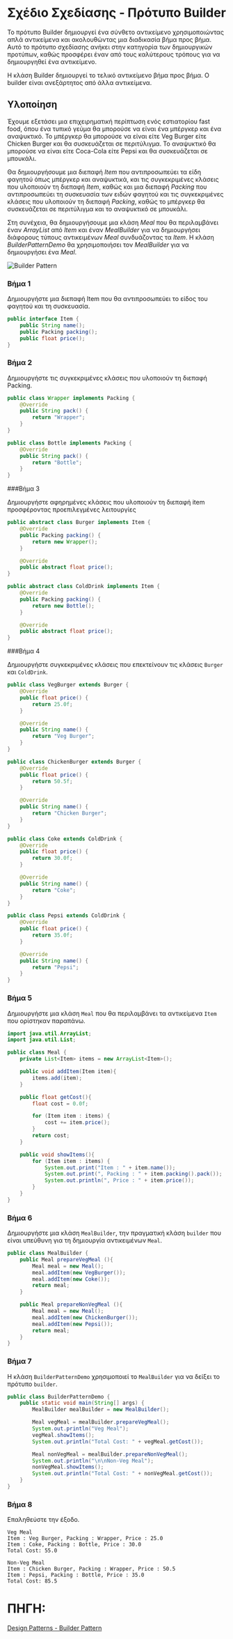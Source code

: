 # Σχέδιο Σχεδίασης - Πρότυπο Builder

Το πρότυπο Builder δημιουργεί ένα σύνθετο αντικείμενο χρησιμοποιώντας απλά αντικείμενα και ακολουθώντας μια διαδικασία βήμα προς βήμα. Αυτό το πρότυπο σχεδίασης ανήκει στην κατηγορία των δημιουργικών προτύπων, καθώς προσφέρει έναν από τους καλύτερους τρόπους για να δημιουργηθεί ένα αντικείμενο.

Η κλάση Builder δημιουργεί το τελικό αντικείμενο βήμα προς βήμα. Ο builder είναι ανεξάρτητος από άλλα αντικείμενα.

## Υλοποίηση

Έχουμε εξετάσει μια επιχειρηματική περίπτωση ενός εστιατορίου fast food, όπου ένα τυπικό γεύμα θα μπορούσε να είναι ένα μπέργκερ και ένα αναψυκτικό. Το μπέργκερ θα μπορούσε να είναι είτε Veg Burger είτε Chicken Burger και θα συσκευάζεται σε περιτύλιγμα. Το αναψυκτικό θα μπορούσε να είναι είτε Coca-Cola είτε Pepsi και θα συσκευάζεται σε μπουκάλι.

Θα δημιουργήσουμε μια διεπαφή _Item_ που αντιπροσωπεύει τα είδη φαγητού όπως μπέργκερ και αναψυκτικά, και τις συγκεκριμένες κλάσεις που υλοποιούν τη διεπαφή _Item_, καθώς και μια διεπαφή _Packing_ που αντιπροσωπεύει τη συσκευασία των ειδών φαγητού και τις συγκεκριμένες κλάσεις που υλοποιούν τη διεπαφή _Packing_, καθώς το μπέργκερ θα συσκευάζεται σε περιτύλιγμα και το αναψυκτικό σε μπουκάλι.

Στη συνέχεια, θα δημιουργήσουμε μια κλάση _Meal_ που θα περιλαμβάνει έναν _ArrayList_ από _Item_ και έναν _MealBuilder_ για να δημιουργήσει διάφορους τύπους αντικειμένων _Meal_ συνδυάζοντας τα _Item_. Η κλάση _BuilderPatternDemo_ θα χρησιμοποιήσει τον _MealBuilder_ για να δημιουργήσει ένα _Meal_.

![Builder Pattern](builder_pattern_uml_diagram.jpg)

### Βήμα 1

Δημιουργήστε μια διεπαφή Item που θα αντιπροσωπεύει το είδος του φαγητού και τη συσκευασία.

```java
public interface Item {
    public String name();
    public Packing packing();
    public float price();    
}
```

### Βήμα 2

Δημιουργήστε τις συγκεκριμένες κλάσεις που υλοποιούν τη διεπαφή Packing.

```java
public class Wrapper implements Packing {
    @Override
    public String pack() {
        return "Wrapper";
    }
}

public class Bottle implements Packing {
    @Override
    public String pack() {
        return "Bottle";
    }
}
```

###Βήμα 3

Δημιουργήστε αφηρημένες κλάσεις που υλοποιούν τη διεπαφή item προσφέροντας προεπιλεγμένες λειτουργίες

```java
public abstract class Burger implements Item {
    @Override
    public Packing packing() {
        return new Wrapper();
    }

    @Override
    public abstract float price();
}

public abstract class ColdDrink implements Item {
    @Override
    public Packing packing() {
        return new Bottle();
    }

    @Override
    public abstract float price();
}
```

###Βήμα 4

Δημιουργήστε συγκεκριμένες κλάσεις που επεκτείνουν τις κλάσεις `Burger` και `ColdDrink`.

```java
public class VegBurger extends Burger {
    @Override
    public float price() {
        return 25.0f;
    }

    @Override
    public String name() {
        return "Veg Burger";
    }
}

public class ChickenBurger extends Burger {
    @Override
    public float price() {
        return 50.5f;
    }

    @Override
    public String name() {
        return "Chicken Burger";
    }
}

public class Coke extends ColdDrink {
    @Override
    public float price() {
        return 30.0f;
    }

    @Override
    public String name() {
        return "Coke";
    }
}

public class Pepsi extends ColdDrink {
    @Override
    public float price() {
        return 35.0f;
    }

    @Override
    public String name() {
        return "Pepsi";
    }
}
```

### Βήμα 5

Δημιουργήστε μια κλάση `Meal` που θα περιλαμβάνει τα αντικείμενα `Item` που ορίστηκαν παραπάνω.

```java
import java.util.ArrayList;
import java.util.List;

public class Meal {
    private List<Item> items = new ArrayList<Item>();    

    public void addItem(Item item){
        items.add(item);
    }

    public float getCost(){
        float cost = 0.0f;

        for (Item item : items) {
            cost += item.price();
        }        
        return cost;
    }

    public void showItems(){
        for (Item item : items) {
            System.out.print("Item : " + item.name());
            System.out.print(", Packing : " + item.packing().pack());
            System.out.println(", Price : " + item.price());
        }        
    }    
}
```

### Βήμα 6

Δημιουργήστε μια κλάση `MealBuilder`, την πραγματική κλάση `builder` που είναι υπεύθυνη για τη δημιουργία αντικειμένων `Meal`.

```java
public class MealBuilder {
    public Meal prepareVegMeal (){
        Meal meal = new Meal();
        meal.addItem(new VegBurger());
        meal.addItem(new Coke());
        return meal;
    }   

    public Meal prepareNonVegMeal (){
        Meal meal = new Meal();
        meal.addItem(new ChickenBurger());
        meal.addItem(new Pepsi());
        return meal;
    }
}
```

### Βήμα 7

Η κλάση `BuilderPatternDemo` χρησιμοποιεί το `MealBuilder` για να δείξει το πρότυπο `builder`.

```java
public class BuilderPatternDemo {
    public static void main(String[] args) {
        MealBuilder mealBuilder = new MealBuilder();

        Meal vegMeal = mealBuilder.prepareVegMeal();
        System.out.println("Veg Meal");
        vegMeal.showItems();
        System.out.println("Total Cost: " + vegMeal.getCost());

        Meal nonVegMeal = mealBuilder.prepareNonVegMeal();
        System.out.println("\n\nNon-Veg Meal");
        nonVegMeal.showItems();
        System.out.println("Total Cost: " + nonVegMeal.getCost());
    }
}
```

### Βήμα 8

Επαληθεύστε την έξοδο.

```
Veg Meal
Item : Veg Burger, Packing : Wrapper, Price : 25.0
Item : Coke, Packing : Bottle, Price : 30.0
Total Cost: 55.0

Non-Veg Meal
Item : Chicken Burger, Packing : Wrapper, Price : 50.5
Item : Pepsi, Packing : Bottle, Price : 35.0
Total Cost: 85.5
```

# ΠΗΓΗ:

[Design Patterns - Builder Pattern](https://sceweb.sce.uhcl.edu/helm/WEBPAGES-SoftwareDesignPatterns/myfiles/TableContents/Module-6/builder_pattern_builds_a_complex.html)
